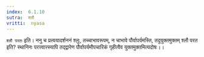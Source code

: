 ```yaml
---
index:  6.1.10
sutra:  श्लौ
vritti:  nyasa
---
```


`श्लौ परतः` इति। ननु च प्रत्ययादर्शननं श्लुः, तच्चाभावरूपम्, न चाभावे पौर्वापर्यमस्ति, तदुयुक्तमुक्तम् श्लौ परत इति? स्थानिनः परत्त्वात्त्स्यापि तद्द्वारेण पौर्वापर्यमौपचारिकं गृहीत्वैव युक्तमुक्तमित्यदोषः।।

